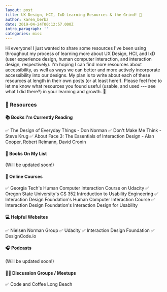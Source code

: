 ```yaml
---
layout: post
title: UX Design, HCI, IxD Learning Resources & the Grind! 📖
author: karen_berba
date: 2019-04-24T00:12:57.000Z
intro_paragraph: ''
categories: misc
---
```


Hi everyone! I just wanted to share some resources I've been using throughout my process of learning more about UX Design, HCI, and IxD (user experience design, human computer interaction, and interaction design, respectively). I'm hoping I can find more resources about accessibility, as well as ways we can better and more actively incorporate accessibility into our designs. My plan is to write about each of these resources at length in their own posts (or at least here!). Please feel free to let me know what resources you found useful (usable, and used --- see what I did there?) in your learning and growth. 🌱

### 📎 Resources 

#### 📚 Books I'm Currently Reading 
✅ The Design of Everyday Things - Don Norman
✅ Don't Make Me Think - Steve Krug
✅ About Face 3: The Essentials of Interaction Design - Alan Cooper, Robert Reimann, David Cronin

#### 📕 Books On My List 
(Will be updated soon!)

#### 🎒 Online Courses 
✅ Georgia Tech's Human Computer Interaction Course on Udacity
✅ Oregon State University's CS 352 Introduction to Usability Engineering
✅ Interaction Design Foundation's Human Computer Interaction Course
✅ Interaction Design Foundation's Interaction Design for Usability

#### 💻 Helpful Websites 
✅ Nielsen Norman Group
✅ Udacity
✅ Interaction Design Foundation
✅ DesignCode.io

#### 🎧 Podcasts 
(Will be updated soon!)

#### 🙋‍♀️ Discussion Groups / Meetups 
✅ Code and Coffee Long Beach
